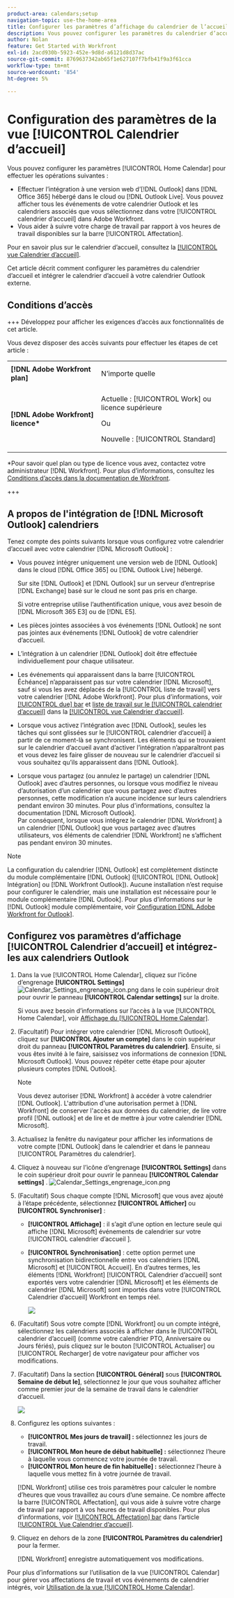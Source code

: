 ```yaml
---
product-area: calendars;setup
navigation-topic: use-the-home-area
title: Configurer les paramètres d’affichage du calendrier de l’accueil
description: Vous pouvez configurer les paramètres du calendrier d’accueil pour les intégrer à une version Web d’Outlook et vous aider à suivre votre charge de travail par rapport à vos heures de travail disponibles.
author: Nolan
feature: Get Started with Workfront
exl-id: 2acd930b-5923-452e-9d8d-a6121d8d37ac
source-git-commit: 8769637342ab65f1e627107f7bfb41f9a3f61cca
workflow-type: tm+mt
source-wordcount: '854'
ht-degree: 5%

---
```


# Configuration des paramètres de la vue [!UICONTROL Calendrier d’accueil]

<!--Audited: 01/2024-->

Vous pouvez configurer les paramètres [!UICONTROL Home Calendar] pour effectuer les opérations suivantes :

* Effectuer l’intégration à une version web d’[!DNL Outlook] dans [!DNL Office 365] hébergé dans le cloud ou [!DNL Outlook Live]. Vous pouvez afficher tous les événements de votre calendrier Outlook et les calendriers associés que vous sélectionnez dans votre [!UICONTROL calendrier d’accueil] dans Adobe Workfront.
* Vous aider à suivre votre charge de travail par rapport à vos heures de travail disponibles sur la barre [!UICONTROL Affectation].

Pour en savoir plus sur le calendrier d’accueil, consultez la [[!UICONTROL vue Calendrier d’accueil]](../../../workfront-basics/using-home/using-the-home-area/home-calendar-view.md).

Cet article décrit comment configurer les paramètres du calendrier d’accueil et intégrer le calendrier d’accueil à votre calendrier Outlook externe.

## Conditions d’accès

+++ Développez pour afficher les exigences d’accès aux fonctionnalités de cet article.

Vous devez disposer des accès suivants pour effectuer les étapes de cet article :

<table style="table-layout:auto"> 
 <col> 
 </col> 
 <col> 
 </col> 
 <tbody> 
  <tr> 
   <td role="rowheader"><strong>[!DNL Adobe Workfront plan]</strong></td> 
   <td> <p>N’importe quelle</p> </td> 
  </tr> 
  <tr> 
   <td role="rowheader"><strong>[!DNL Adobe Workfront] licence*</strong></td> 
   <td> <p>Actuelle : [!UICONTROL Work] ou licence supérieure</p> 
   Ou
   <p>Nouvelle : [!UICONTROL Standard]</p> 
   </td> 
  </tr> 
   </tbody> 
</table>

*Pour savoir quel plan ou type de licence vous avez, contactez votre administrateur [!DNL Workfront]. Pour plus d’informations, consultez les [Conditions d’accès dans la documentation de Workfront](/help/quicksilver/administration-and-setup/add-users/access-levels-and-object-permissions/access-level-requirements-in-documentation.md).

+++

## A propos de l&#39;intégration de [!DNL Microsoft Outlook] calendriers

Tenez compte des points suivants lorsque vous configurez votre calendrier d’accueil avec votre calendrier [!DNL Microsoft Outlook] :

* Vous pouvez intégrer uniquement une version web de [!DNL Outlook] dans le cloud [!DNL Office 365] ou [!DNL Outlook Live] hébergé.

  Sur site [!DNL Outlook] et [!DNL Outlook] sur un serveur d’entreprise [!DNL Exchange] basé sur le cloud ne sont pas pris en charge.

  Si votre entreprise utilise l’authentification unique, vous avez besoin de [!DNL Microsoft 365 E3] ou de [!DNL E5].

* Les pièces jointes associées à vos événements [!DNL Outlook] ne sont pas jointes aux événements [!DNL Outlook] de votre calendrier d’accueil.
* L’intégration à un calendrier [!DNL Outlook] doit être effectuée individuellement pour chaque utilisateur.
* Les événements qui apparaissent dans la barre [!UICONTROL Échéance] n’apparaissent pas sur votre calendrier [!DNL Microsoft], sauf si vous les avez déplacés de la [!UICONTROL liste de travail] vers votre calendrier [!DNL Adobe Workfront]. Pour plus d’informations, voir [[!UICONTROL due] bar](../../../workfront-basics/using-home/using-the-home-area/home-calendar-view.md#viewing-the-due-bar) et [liste de travail sur le [!UICONTROL calendrier d’accueil]](../../../workfront-basics/using-home/using-the-home-area/home-calendar-view.md#using-the-left-panel-of-the-home-view) dans la [[!UICONTROL vue Calendrier d’accueil]](../../../workfront-basics/using-home/using-the-home-area/home-calendar-view.md).

* Lorsque vous activez l’intégration avec [!DNL Outlook], seules les tâches qui sont glissées sur le [!UICONTROL calendrier d’accueil] à partir de ce moment-là se synchronisent. Les éléments qui se trouvaient sur le calendrier d’accueil avant d’activer l’intégration n’apparaîtront pas et vous devez les faire glisser de nouveau sur le calendrier d’accueil si vous souhaitez qu’ils apparaissent dans [!DNL Outlook].
* Lorsque vous partagez (ou annulez le partage) un calendrier [!DNL Outlook] avec d’autres personnes, ou lorsque vous modifiez le niveau d’autorisation d’un calendrier que vous partagez avec d’autres personnes, cette modification n’a aucune incidence sur leurs calendriers pendant environ 30 minutes. Pour plus d&#39;informations, consultez la documentation [!DNL Microsoft Outlook].\
   Par conséquent, lorsque vous intégrez le calendrier [!DNL Workfront] à un calendrier [!DNL Outlook] que vous partagez avec d’autres utilisateurs, vos éléments de calendrier [!DNL Workfront] ne s’affichent pas pendant environ 30 minutes.

>[!NOTE]
>
>La configuration du calendrier [!DNL Outlook] est complètement distincte du module complémentaire [!DNL Outlook] ([!UICONTROL [!DNL Outlook] Intégration] ou [!DNL Workfront Outlook]). Aucune installation n’est requise pour configurer le calendrier, mais une installation est nécessaire pour le module complémentaire [!DNL Outlook]. Pour plus d’informations sur le [!DNL Outlook] module complémentaire, voir [Configuration [!DNL Adobe Workfront for Outlook]](../../../workfront-integrations-and-apps/using-workfront-with-outlook/set-up-workfront-for-outlook.md).

## Configurez vos paramètres d’affichage [!UICONTROL Calendrier d’accueil] et intégrez-les aux calendriers Outlook

1. Dans la vue [!UICONTROL  Home Calendar], cliquez sur l’icône d’engrenage **[!UICONTROL Settings]** ![Calendar_Settings_engrenage_icon.png](assets/calendar-settings-gear-icon.png) dans le coin supérieur droit pour ouvrir le panneau **[!UICONTROL Calendar settings]** sur la droite.

   Si vous avez besoin d’informations sur l’accès à la vue [!UICONTROL Home Calendar], voir [Affichage du [!UICONTROL Home Calendar]](../../../workfront-basics/using-home/using-the-home-area/view-home-calendar.md).

1. (Facultatif) Pour intégrer votre calendrier [!DNL Microsoft Outlook], cliquez sur **[!UICONTROL Ajouter un compte]** dans le coin supérieur droit du panneau **[!UICONTROL Paramètres du calendrier]**. Ensuite, si vous êtes invité à le faire, saisissez vos informations de connexion [!DNL Microsoft Outlook]. Vous pouvez répéter cette étape pour ajouter plusieurs comptes [!DNL Outlook].

   >[!NOTE]
   >
   >Vous devez autoriser [!DNL Workfront] à accéder à votre calendrier [!DNL Outlook]. L&#39;attribution d&#39;une autorisation permet à [!DNL Workfront] de conserver l&#39;accès aux données du calendrier, de lire votre profil [!DNL outlook] et de lire et de mettre à jour votre calendrier [!DNL Microsoft].

1. Actualisez la fenêtre du navigateur pour afficher les informations de votre compte [!DNL Outlook] dans le calendrier et dans le panneau [!UICONTROL Paramètres du calendrier].
1. Cliquez à nouveau sur l’icône d’engrenage **[!UICONTROL Settings]** dans le coin supérieur droit pour ouvrir le panneau **[!UICONTROL Calendar settings]** . ![Calendar_Settings_engrenage_icon.png](assets/calendar-settings-gear-icon.png)

1. (Facultatif) Sous chaque compte [!DNL Microsoft] que vous avez ajouté à l’étape précédente, sélectionnez **[!UICONTROL Afficher]** ou **[!UICONTROL Synchroniser]** :

   * **[!UICONTROL Affichage]** : il s’agit d’une option en lecture seule qui affiche [!DNL Microsoft] événements de calendrier sur votre [!UICONTROL  calendrier d’accueil ].
   * **[!UICONTROL Synchronisation]** : cette option permet une synchronisation bidirectionnelle entre vos calendriers [!DNL Microsoft] et [!UICONTROL Accueil]. En d’autres termes, les éléments [!DNL Workfront] [!UICONTROL Calendrier d’accueil] sont exportés vers votre calendrier [!DNL Microsoft] et les éléments de calendrier [!DNL Microsoft] sont importés dans votre [!UICONTROL Calendrier d’accueil] Workfront en temps réel.

     ![](assets/view-sync-checkboxes-qs.png)

1. (Facultatif) Sous votre compte [!DNL Workfront] ou un compte intégré, sélectionnez les calendriers associés à afficher dans le [!UICONTROL calendrier d’accueil] (comme votre calendrier PTO, Anniversaire ou Jours fériés), puis cliquez sur le bouton [!UICONTROL Actualiser] ou [!UICONTROL Recharger] de votre navigateur pour afficher vos modifications.

1. (Facultatif) Dans la section **[!UICONTROL Général]** sous **[!UICONTROL Semaine de début le]**, sélectionnez le jour que vous souhaitez afficher comme premier jour de la semaine de travail dans le calendrier d’accueil.

   ![](assets/general-section-home-calendar-settings-panel.png)

1. Configurez les options suivantes :

   * **[!UICONTROL Mes jours de travail] :** sélectionnez les jours de travail.
   * **[!UICONTROL Mon heure de début habituelle] :** sélectionnez l’heure à laquelle vous commencez votre journée de travail.
   * **[!UICONTROL Mon heure de fin habituelle] :** sélectionnez l’heure à laquelle vous mettez fin à votre journée de travail.

   [!DNL Workfront] utilise ces trois paramètres pour calculer le nombre d’heures que vous travaillez au cours d’une semaine. Ce nombre affecte la barre [!UICONTROL Affectation], qui vous aide à suivre votre charge de travail par rapport à vos heures de travail disponibles. Pour plus d’informations, voir [[!UICONTROL Affectation] bar](../../../workfront-basics/using-home/using-the-home-area/home-calendar-view.md#understanding-the-allocation-of-time) dans l’article [[!UICONTROL Vue Calendrier d’accueil]](../../../workfront-basics/using-home/using-the-home-area/home-calendar-view.md).

1. Cliquez en dehors de la zone **[!UICONTROL Paramètres du calendrier]** pour la fermer.

   [!DNL Workfront] enregistre automatiquement vos modifications.

Pour plus d’informations sur l’utilisation de la vue [!UICONTROL Calendar] pour gérer vos affectations de travail et vos événements de calendrier intégrés, voir [ Utilisation de la vue [!UICONTROL Home Calendar]](../../../workfront-basics/using-home/using-the-home-area/use-home-calendar-view.md).

<!--
<MadCap:conditionalText data-mc-conditions="QuicksilverOrClassic.Draft mode">
(NOTE: from Courtney: [step #] Type your weekly work hours under How many hours a week do you work?This number affects the Allocation bar, which helps you track your workload against your available work hours. For more information, see "Allocation Bar" in the article "Understanding the Home Calendar View.")
</MadCap:conditionalText>
-->
